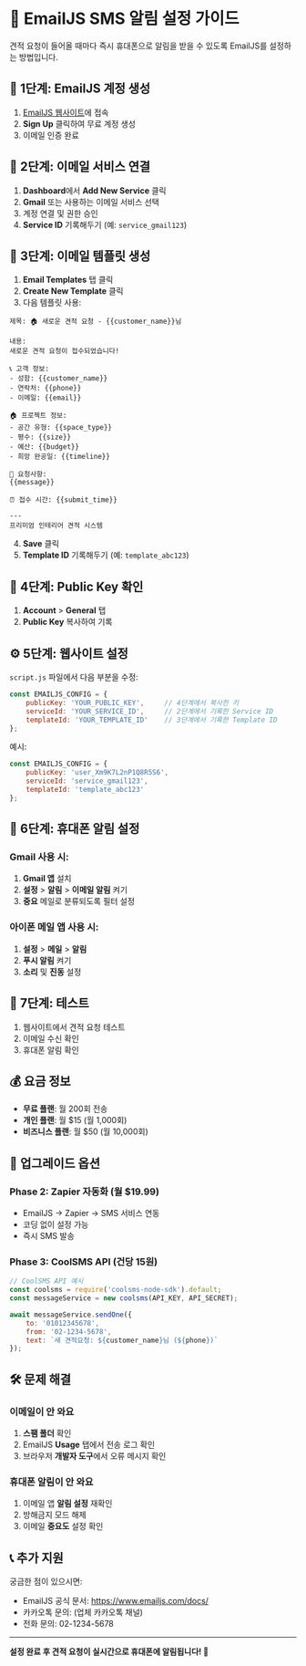 # 📱 EmailJS SMS 알림 설정 가이드

견적 요청이 들어올 때마다 즉시 휴대폰으로 알림을 받을 수 있도록 EmailJS를 설정하는 방법입니다.

## 🚀 1단계: EmailJS 계정 생성

1. [EmailJS 웹사이트](https://www.emailjs.com/)에 접속
2. **Sign Up** 클릭하여 무료 계정 생성
3. 이메일 인증 완료

## 📧 2단계: 이메일 서비스 연결

1. **Dashboard**에서 **Add New Service** 클릭
2. **Gmail** 또는 사용하는 이메일 서비스 선택
3. 계정 연결 및 권한 승인
4. **Service ID** 기록해두기 (예: `service_gmail123`)

## 📝 3단계: 이메일 템플릿 생성

1. **Email Templates** 탭 클릭
2. **Create New Template** 클릭
3. 다음 템플릿 사용:

```
제목: 🏠 새로운 견적 요청 - {{customer_name}}님

내용:
새로운 견적 요청이 접수되었습니다!

📞 고객 정보:
- 성함: {{customer_name}}
- 연락처: {{phone}}
- 이메일: {{email}}

🏠 프로젝트 정보:
- 공간 유형: {{space_type}}
- 평수: {{size}}
- 예산: {{budget}}
- 희망 완공일: {{timeline}}

💬 요청사항:
{{message}}

⏰ 접수 시간: {{submit_time}}

---
프리미엄 인테리어 견적 시스템
```

4. **Save** 클릭
5. **Template ID** 기록해두기 (예: `template_abc123`)

## 🔑 4단계: Public Key 확인

1. **Account** > **General** 탭
2. **Public Key** 복사하여 기록

## ⚙️ 5단계: 웹사이트 설정

`script.js` 파일에서 다음 부분을 수정:

```javascript
const EMAILJS_CONFIG = {
    publicKey: 'YOUR_PUBLIC_KEY',     // 4단계에서 복사한 키
    serviceId: 'YOUR_SERVICE_ID',     // 2단계에서 기록한 Service ID
    templateId: 'YOUR_TEMPLATE_ID'    // 3단계에서 기록한 Template ID
};
```

예시:
```javascript
const EMAILJS_CONFIG = {
    publicKey: 'user_Xm9K7L2nP1Q8R5S6',
    serviceId: 'service_gmail123',
    templateId: 'template_abc123'
};
```

## 📱 6단계: 휴대폰 알림 설정

### Gmail 사용 시:
1. **Gmail 앱** 설치
2. **설정** > **알림** > **이메일 알림** 켜기
3. **중요** 메일로 분류되도록 필터 설정

### 아이폰 메일 앱 사용 시:
1. **설정** > **메일** > **알림**
2. **푸시 알림** 켜기
3. **소리** 및 **진동** 설정

## 🔔 7단계: 테스트

1. 웹사이트에서 견적 요청 테스트
2. 이메일 수신 확인
3. 휴대폰 알림 확인

## 💰 요금 정보

- **무료 플랜**: 월 200회 전송
- **개인 플랜**: 월 $15 (월 1,000회)
- **비즈니스 플랜**: 월 $50 (월 10,000회)

## 🔄 업그레이드 옵션

### Phase 2: Zapier 자동화 (월 $19.99)
- EmailJS → Zapier → SMS 서비스 연동
- 코딩 없이 설정 가능
- 즉시 SMS 발송

### Phase 3: CoolSMS API (건당 15원)
```javascript
// CoolSMS API 예시
const coolsms = require('coolsms-node-sdk').default;
const messageService = new coolsms(API_KEY, API_SECRET);

await messageService.sendOne({
    to: '01012345678',
    from: '02-1234-5678',
    text: `새 견적요청: ${customer_name}님 (${phone})`
});
```

## 🛠️ 문제 해결

### 이메일이 안 와요
1. **스팸 폴더** 확인
2. EmailJS **Usage** 탭에서 전송 로그 확인
3. 브라우저 **개발자 도구**에서 오류 메시지 확인

### 휴대폰 알림이 안 와요
1. 이메일 앱 **알림 설정** 재확인
2. 방해금지 모드 해제
3. 이메일 **중요도** 설정 확인

## 📞 추가 지원

궁금한 점이 있으시면:
- EmailJS 공식 문서: https://www.emailjs.com/docs/
- 카카오톡 문의: (업체 카카오톡 채널)
- 전화 문의: 02-1234-5678

---
**설정 완료 후 견적 요청이 실시간으로 휴대폰에 알림됩니다! 🎉**
